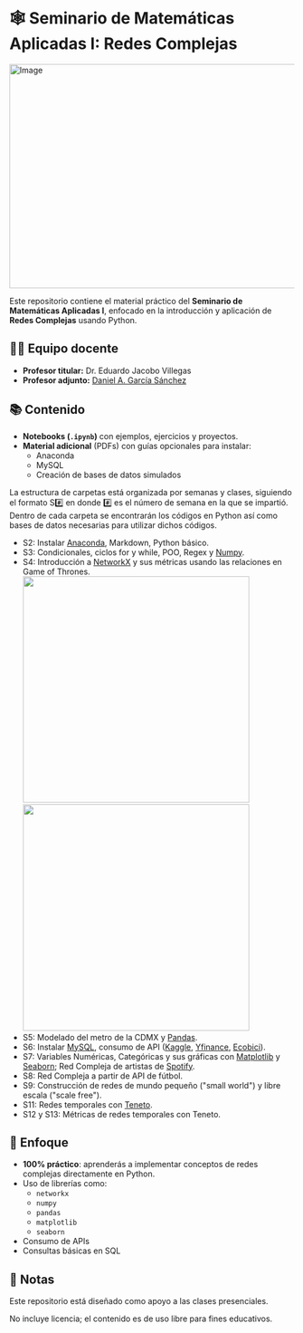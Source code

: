 # 🕸️ Seminario de Matemáticas Aplicadas I: Redes Complejas

<img width="1584" height="396" alt="Image" src="https://github.com/user-attachments/assets/549e735c-f375-44e0-9646-a1a275bfefa2" />

Este repositorio contiene el material práctico del **Seminario de Matemáticas Aplicadas I**, enfocado en la introducción y aplicación de **Redes Complejas** usando Python.

## 👨‍🏫 Equipo docente  

- **Profesor titular:** Dr. Eduardo Jacobo Villegas 
- **Profesor adjunto:** [Daniel A. García Sánchez](https://www.linkedin.com/in/daniel-garcia-data-analyst/) 

## 📚 Contenido

- **Notebooks (`.ipynb`)** con ejemplos, ejercicios y proyectos.
- **Material adicional** (PDFs) con guías opcionales para instalar:
  - Anaconda
  - MySQL
  - Creación de bases de datos simulados

La estructura de carpetas está organizada por semanas y clases, siguiendo el formato S#️⃣ en donde #️⃣ es el número de semana en la que se impartió. Dentro de cada carpeta se encontrarán los códigos en Python así como bases de datos necesarias para utilizar dichos códigos.

- S2: Instalar [Anaconda](https://www.anaconda.com/products/navigator), Markdown, Python básico.
- S3: Condicionales, ciclos for y while, POO, Regex y [Numpy](https://numpy.org/doc/2.3/).
- S4: Introducción a [NetworkX](https://networkx.org/documentation/stable/index.html) y sus métricas usando las relaciones en Game of Thrones.
  <img src="https://github.com/user-attachments/assets/67c30913-f7ea-4353-9575-2171d5714cf1" width="400"/>
  <img src="https://github.com/user-attachments/assets/b4aa7515-1d31-44ad-a9ef-a57a07bbe7ec" width="400"/>
- S5: Modelado del metro de la CDMX y [Pandas](https://pandas.pydata.org/docs/user_guide/index.html#user-guide).
- S6: Instalar [MySQL](https://www.mysql.com/products/workbench/), consumo de API ([Kaggle](https://www.kaggle.com/settings), [Yfinance](https://python-yahoofinance.readthedocs.io/en/latest/api.html), [Ecobici](https://ecobici.cdmx.gob.mx/en/open-data/)).
- S7: Variables Numéricas, Categóricas y sus gráficas con [Matplotlib](https://matplotlib.org/stable/plot_types/index.html) y [Seaborn](https://seaborn.pydata.org/tutorial.html); Red Compleja de artistas de [Spotify](https://developer.spotify.com/documentation/web-api/reference/get-an-album).
- S8: Red Compleja a partir de API de fútbol.
- S9: Construcción de redes de mundo pequeño ("small world") y libre escala ("scale free").
- S11: Redes temporales con [Teneto](https://teneto.readthedocs.io/_/downloads/en/latest/pdf/).
- S12 y S13: Métricas de redes temporales con Teneto.

## 🎯 Enfoque
- **100% práctico**: aprenderás a implementar conceptos de redes complejas directamente en Python.
- Uso de librerías como:
  - `networkx`
  - `numpy`
  - `pandas`
  - `matplotlib`
  - `seaborn`
- Consumo de APIs
- Consultas básicas en SQL

## 📌 Notas
Este repositorio está diseñado como apoyo a las clases presenciales.

No incluye licencia; el contenido es de uso libre para fines educativos.

